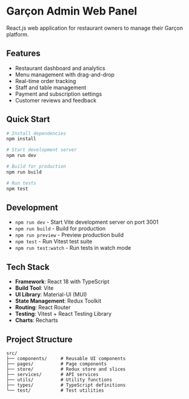# Garçon Admin Web Panel

React.js web application for restaurant owners to manage their Garçon platform.

## Features

- Restaurant dashboard and analytics
- Menu management with drag-and-drop
- Real-time order tracking
- Staff and table management
- Payment and subscription settings
- Customer reviews and feedback

## Quick Start

```bash
# Install dependencies
npm install

# Start development server
npm run dev

# Build for production
npm run build

# Run tests
npm test
```

## Development

- `npm run dev` - Start Vite development server on port 3001
- `npm run build` - Build for production
- `npm run preview` - Preview production build
- `npm test` - Run Vitest test suite
- `npm run test:watch` - Run tests in watch mode

## Tech Stack

- **Framework**: React 18 with TypeScript
- **Build Tool**: Vite
- **UI Library**: Material-UI (MUI)
- **State Management**: Redux Toolkit
- **Routing**: React Router
- **Testing**: Vitest + React Testing Library
- **Charts**: Recharts

## Project Structure

```
src/
├── components/     # Reusable UI components
├── pages/          # Page components
├── store/          # Redux store and slices
├── services/       # API services
├── utils/          # Utility functions
├── types/          # TypeScript definitions
└── test/           # Test utilities
```